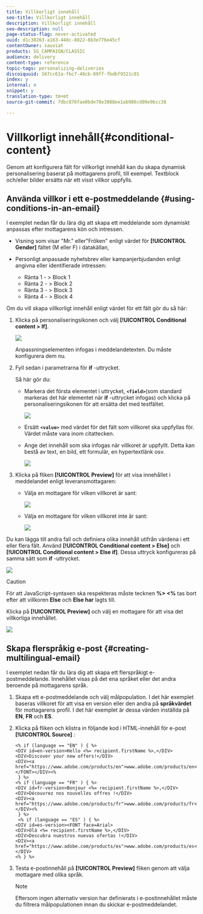 ```yaml
---
title: Villkorligt innehåll
seo-title: Villkorligt innehåll
description: Villkorligt innehåll
seo-description: null
page-status-flag: never-activated
uuid: d1c38263-a163-448c-8822-8b3e776e45cf
contentOwner: sauviat
products: SG_CAMPAIGN/CLASSIC
audience: delivery
content-type: reference
topic-tags: personalizing-deliveries
discoiquuid: 167cc61a-fbc7-48cb-89ff-fbdbf9321c01
index: y
internal: n
snippet: y
translation-type: tm+mt
source-git-commit: 7dbc876fae0bde78e3088ee1ab986cd09e9bcc38

---
```



# Villkorligt innehåll{#conditional-content}

Genom att konfigurera fält för villkorligt innehåll kan du skapa dynamisk personalisering baserat på mottagarens profil, till exempel. Textblock och/eller bilder ersätts när ett visst villkor uppfylls.

## Använda villkor i ett e-postmeddelande {#using-conditions-in-an-email}

I exemplet nedan får du lära dig att skapa ett meddelande som dynamiskt anpassas efter mottagarens kön och intressen.

* Visning som visar &quot;Mr.&quot; eller&quot;Fröken&quot; enligt värdet för **[!UICONTROL Gender]** fältet (M eller F) i datakällan,
* Personligt anpassade nyhetsbrev eller kampanjerbjudanden enligt angivna eller identifierade intressen:

   * Ränta 1 - > Block 1
   * Ränta 2 - > Block 2
   * Ränta 3 - > Block 3
   * Ränta 4 - > Block 4

Om du vill skapa villkorligt innehåll enligt värdet för ett fält gör du så här:

1. Klicka på personaliseringsikonen och välj **[!UICONTROL Conditional content > If]**.

   ![](assets/s_ncs_user_conditional_content02.png)

   Anpassningselementen infogas i meddelandetexten. Du måste konfigurera dem nu.

1. Fyll sedan i parametrarna för **if** -uttrycket.

   Så här gör du:

   * Markera det första elementet i uttrycket, **`<field>`**(som standard markeras det här elementet när **if** -uttrycket infogas) och klicka på personaliseringsikonen för att ersätta det med testfältet.

      ![](assets/s_ncs_user_conditional_content03.png)

   * Ersätt **`<value>`** med värdet för det fält som villkoret ska uppfyllas för. Värdet måste vara inom citattecken.
   * Ange det innehåll som ska infogas när villkoret är uppfyllt. Detta kan bestå av text, en bild, ett formulär, en hypertextlänk osv.

      ![](assets/s_ncs_user_conditional_content04.png)

1. Klicka på fliken **[!UICONTROL Preview]** för att visa innehållet i meddelandet enligt leveransmottagaren:

   * Välja en mottagare för vilken villkoret är sant:

      ![](assets/s_ncs_user_conditional_content05.png)

   * Välja en mottagare för vilken villkoret inte är sant:

      ![](assets/s_ncs_user_conditional_content06.png)

Du kan lägga till andra fall och definiera olika innehåll utifrån värdena i ett eller flera fält. Använd **[!UICONTROL Conditional content > Else]** och **[!UICONTROL Conditional content > Else if]**. Dessa uttryck konfigureras på samma sätt som **if** -uttrycket.

![](assets/s_ncs_user_conditional_content07.png)

>[!CAUTION]
>
>För att JavaScript-syntaxen ska respekteras måste tecknen **%> &lt;%** tas bort efter att villkoren **Else** och **Else har** lagts till.

Klicka på **[!UICONTROL Preview]** och välj en mottagare för att visa det villkorliga innehållet.

![](assets/s_ncs_user_conditional_content08.png)

## Skapa flerspråkig e-post {#creating-multilingual-email}

I exemplet nedan får du lära dig att skapa ett flerspråkigt e-postmeddelande. Innehållet visas på det ena språket eller det andra beroende på mottagarens språk.

1. Skapa ett e-postmeddelande och välj målpopulation. I det här exemplet baseras villkoret för att visa en version eller den andra på **språkvärdet** för mottagarens profil. I det här exemplet är dessa värden inställda på **EN**, **FR** och **ES**.
1. Klicka på fliken och klistra in följande kod i HTML-innehåll för e-post **[!UICONTROL Source]** :

   ```
   <% if (language == "EN" ) { %>
   <DIV id=en-version>Hello <%= recipient.firstName %>,</DIV>
   <DIV>Discover your new offers!</DIV>
   <DIV><a href="https://www.adobe.com/products/en">www.adobe.com/products/en</A></FONT></DIV><%
    } %>
   <% if (language == "FR" ) { %>
   <DIV id=fr-version>Bonjour <%= recipient.firstName %>,</DIV>
   <DIV>Découvrez nos nouvelles offres !</DIV>
   <DIV><a href="https://www.adobe.com/products/fr">www.adobe.com/products/fr</A></DIV><%
    } %>
    <% if (language == "ES" ) { %>
   <DIV id=es-version><FONT face=Arial>
   <DIV>Olà <%= recipient.firstName %>,</DIV>
   <DIV>Descubra nuestros nuevas ofertas !</DIV>
   <DIV><a href="https://www.adobe.com/products/es">www.adobe.com/products/es</A></DIV>
   <% } %>
   ```

1. Testa e-postinnehåll på **[!UICONTROL Preview]** fliken genom att välja mottagare med olika språk.

   >[!NOTE]
   >
   >Eftersom ingen alternativ version har definierats i e-postinnehållet måste du filtrera målpopulationen innan du skickar e-postmeddelandet.
